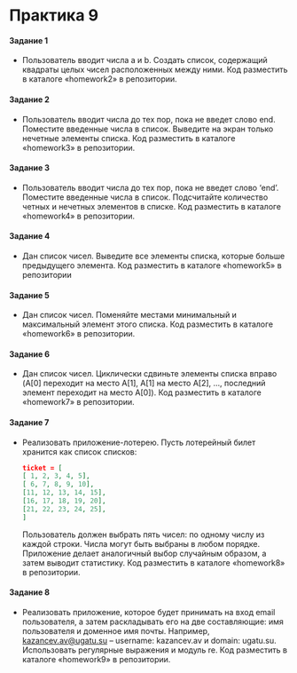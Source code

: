 # Практика 9

#### Задание 1

- Пользователь вводит числа a и b. Создать список, содержащий
  квадраты целых чисел расположенных между ними. Код разместить
  в каталоге «homework2» в репозитории.

#### Задание 2

- Пользователь вводит числа до тех пор, пока не введет слово end.
  Поместите введенные числа в список. Выведите на экран только
  нечетные элементы списка. Код разместить в каталоге «homework3»
  в репозитории.

#### Задание 3

- Пользователь вводит числа до тех пор, пока не введет слово ‘end’.
  Поместите введенные числа в список. Подсчитайте количество
  четных и нечетных элементов в списке. Код разместить в каталоге
  «homework4» в репозитории.

#### Задание 4

- Дан список чисел. Выведите все элементы списка, которые больше
  предыдущего элемента. Код разместить в каталоге «homework5» в
  репозитории

#### Задание 5

- Дан список чисел. Поменяйте местами минимальный и
  максимальный элемент этого списка. Код разместить в каталоге
  «homework6» в репозитории.

#### Задание 6

- Дан список чисел. Циклически сдвиньте элементы списка вправо
  (A[0] переходит на место A[1], A[1] на место A[2], …, последний
  элемент переходит на место A[0]). Код разместить в каталоге
  «homework7» в репозитории.

#### Задание 7

- Реализовать приложение-лотерею. Пусть лотерейный билет
  хранится как список списков:
  ```json
  ticket = [
  [ 1, 2, 3, 4, 5],
  [ 6, 7, 8, 9, 10],
  [11, 12, 13, 14, 15],
  [16, 17, 18, 19, 20],
  [21, 22, 23, 24, 25],
  ]
  ```
  Пользователь должен выбрать пять чисел: по одному числу из
  каждой строки. Числа могут быть выбраны в любом порядке.
  Приложение делает аналогичный выбор случайным образом, а затем
  выводит статистику. Код разместить в каталоге «homework8» в
  репозитории.

#### Задание 8

- Реализовать приложение, которое будет принимать на вход email
  пользователя, а затем раскладывать его на две составляющие: имя
  пользователя и доменное имя почты. Например,
  kazancev.av@ugatu.su – username: kazancev.av и domain: ugatu.su.
  Использовать регулярные выражения и модуль re. Код разместить в
  каталоге «homework9» в репозитории.

